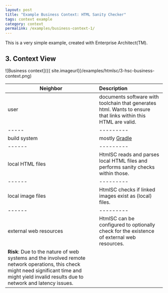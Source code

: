 ```yaml
---
layout: post
title: "Example Business Context: HTML Sanity Checker"
tags: context example 
category: context
permalink: /examples/business-context-1/
---
```


<div class="arc42-example">
This is a very simple example, created with Enterprise Architect(TM).
</div>

## 3. Context View

![Business context]({{ site.imageurl}}/examples/htmlsc/3-hsc-business-context.png)


|Neighbor  |Description |
|------|:-----|
|user         |documents software with toolchain that generates html. Wants to ensure that links within this HTML are valid.     |
|-----|---------|
|build system      |mostly [Gradle](https://gradle.org)                         |
|------|---------|
|local HTML files  |HtmlSC reads and parses local HTML files and performs sanity checks within those.                                |
|------|---------|
|local image files |HtmlSC checks if linked images exist as (local) files.     |
|------|---------|
|external web resources |HtmlSC can be configured to optionally check for the existence of external web resources. 
**Risk**: Due to the nature of web systems and the involved remote network operations, this check might need significant time and might yield invalid results due to network and latency issues.  |